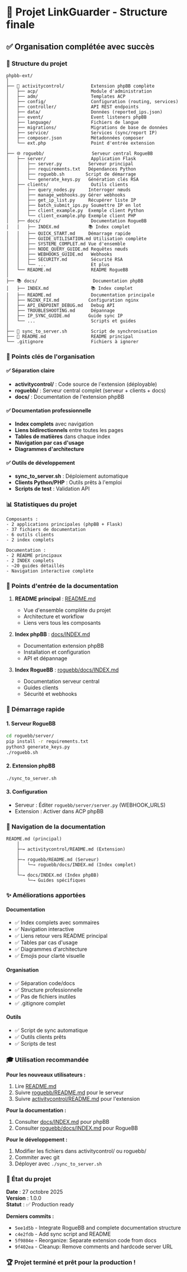 # 🎉 Projet LinkGuarder - Structure finale

## ✅ Organisation complétée avec succès

### 📂 Structure du projet

```
phpbb-ext/
│
├── 🔌 activitycontrol/          Extension phpBB complète
│   ├── acp/                    Module d'administration
│   ├── adm/                    Templates ACP
│   ├── config/                 Configuration (routing, services)
│   ├── controller/             API REST endpoints
│   ├── data/                   Données (reported_ips.json)
│   ├── event/                  Event listeners phpBB
│   ├── language/               Fichiers de langue
│   ├── migrations/             Migrations de base de données
│   ├── service/                Services (sync/report IP)
│   ├── composer.json           Métadonnées composer
│   └── ext.php                 Point d'entrée extension
│
├── 🌐 roguebb/                  Serveur central RogueBB
│   ├── server/                 Application Flask
│   │   ├── server.py          Serveur principal
│   │   ├── requirements.txt   Dépendances Python
│   │   ├── roguebb.sh        Script de démarrage
│   │   └── generate_keys.py   Génération clés RSA
│   ├── clients/                Outils clients
│   │   ├── query_nodes.py     Interroger nœuds
│   │   ├── manage_webhooks.py Gérer webhooks
│   │   ├── get_ip_list.py     Récupérer liste IP
│   │   ├── batch_submit_ips.py Soumettre IP en lot
│   │   ├── client_example.py  Exemple client Python
│   │   └── client_example.php Exemple client PHP
│   ├── docs/                   Documentation RogueBB
│   │   ├── INDEX.md           📚 Index complet
│   │   ├── QUICK_START.md     Démarrage rapide
│   │   ├── GUIDE_UTILISATION.md Utilisation complète
│   │   ├── SYSTEME_COMPLET.md Vue d'ensemble
│   │   ├── NODE_QUERY_GUIDE.md Requêtes nœuds
│   │   ├── WEBHOOKS_GUIDE.md   Webhooks
│   │   ├── SECURITY.md         Sécurité RSA
│   │   └── ...                 Et plus
│   └── README.md               README RogueBB
│
├── 📚 docs/                     Documentation phpBB
│   ├── INDEX.md                📚 Index complet
│   ├── README.md               Documentation principale
│   ├── NGINX_FIX.md           Configuration nginx
│   ├── API_ENDPOINT_DEBUG.md   Debug API
│   ├── TROUBLESHOOTING.md      Dépannage
│   ├── IP_SYNC_GUIDE.md       Guide sync IP
│   └── ...                     Scripts et guides
│
├── 🚀 sync_to_server.sh         Script de synchronisation
├── 📖 README.md                 README principal
└── .gitignore                  Fichiers à ignorer
```

### 🎯 Points clés de l'organisation

#### ✅ Séparation claire
- **activitycontrol/** : Code source de l'extension (déployable)
- **roguebb/** : Serveur central complet (serveur + clients + docs)
- **docs/** : Documentation de l'extension phpBB

#### ✅ Documentation professionnelle
- **Index complets** avec navigation
- **Liens bidirectionnels** entre toutes les pages
- **Tables de matières** dans chaque index
- **Navigation par cas d'usage**
- **Diagrammes d'architecture**

#### ✅ Outils de développement
- **sync_to_server.sh** : Déploiement automatique
- **Clients Python/PHP** : Outils prêts à l'emploi
- **Scripts de test** : Validation API

### 📊 Statistiques du projet

```
Composants :
- 2 applications principales (phpBB + Flask)
- 37 fichiers de documentation
- 6 outils clients
- 2 index complets

Documentation :
- 2 README principaux
- 2 INDEX complets
- ~20 guides détaillés
- Navigation interactive complète
```

### 🔗 Points d'entrée de la documentation

1. **README principal** : [README.md](README.md)
   - Vue d'ensemble complète du projet
   - Architecture et workflow
   - Liens vers tous les composants

2. **Index phpBB** : [docs/INDEX.md](docs/INDEX.md)
   - Documentation extension phpBB
   - Installation et configuration
   - API et dépannage

3. **Index RogueBB** : [roguebb/docs/INDEX.md](roguebb/docs/INDEX.md)
   - Documentation serveur central
   - Guides clients
   - Sécurité et webhooks

### 🚀 Démarrage rapide

#### 1. Serveur RogueBB
```bash
cd roguebb/server/
pip install -r requirements.txt
python3 generate_keys.py
./roguebb.sh
```

#### 2. Extension phpBB
```bash
./sync_to_server.sh
```

#### 3. Configuration
- Serveur : Éditer `roguebb/server/server.py` (WEBHOOK_URLS)
- Extension : Activer dans ACP phpBB

### 📝 Navigation de la documentation

```
README.md (principal)
    │
    ├─→ activitycontrol/README.md (Extension)
    │
    ├─→ roguebb/README.md (Serveur)
    │   └─→ roguebb/docs/INDEX.md (Index complet)
    │
    └─→ docs/INDEX.md (Index phpBB)
        └─→ Guides spécifiques
```

### ✨ Améliorations apportées

#### Documentation
- ✅ Index complets avec sommaires
- ✅ Navigation interactive
- ✅ Liens retour vers README principal
- ✅ Tables par cas d'usage
- ✅ Diagrammes d'architecture
- ✅ Emojis pour clarté visuelle

#### Organisation
- ✅ Séparation code/docs
- ✅ Structure professionnelle
- ✅ Pas de fichiers inutiles
- ✅ .gitignore complet

#### Outils
- ✅ Script de sync automatique
- ✅ Outils clients prêts
- ✅ Scripts de test

### 🎓 Utilisation recommandée

**Pour les nouveaux utilisateurs :**
1. Lire [README.md](README.md)
2. Suivre [roguebb/README.md](roguebb/README.md) pour le serveur
3. Suivre [activitycontrol/README.md](activitycontrol/README.md) pour l'extension

**Pour la documentation :**
1. Consulter [docs/INDEX.md](docs/INDEX.md) pour phpBB
2. Consulter [roguebb/docs/INDEX.md](roguebb/docs/INDEX.md) pour RogueBB

**Pour le développement :**
1. Modifier les fichiers dans activitycontrol/ ou roguebb/
2. Commiter avec git
3. Déployer avec `./sync_to_server.sh`

### 📅 État du projet

**Date** : 27 octobre 2025  
**Version** : 1.0.0  
**Statut** : ✅ Production ready

**Derniers commits :**
- `5ee1d5b` - Integrate RogueBB and complete documentation structure
- `c4e2fdb` - Add sync script and README
- `5f9804e` - Reorganize: Separate extension code from docs
- `9f402ea` - Cleanup: Remove comments and hardcode server URL

### 🏆 Projet terminé et prêt pour la production !

